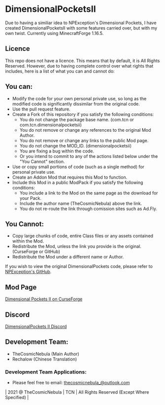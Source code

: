 # DimensionalPocketsII
Due to having a similiar idea to NPException's Dimensional Pockets, I have created DimensionalPocketsII with some features carried over, but with my own twist. Currently using MinecraftForge 1.16.5.

## Licence
This repo does not have a licence. This means that by default, it is All Rights Reserved. However, due to having complete control over what rights that includes, here is a list of what you can and cannot do:

## You can:
 - Modify the code for your own personal private use, so long as the modified code is significantly dissimilar from the original code.
 - Use the pull request feature.
 - Create a Fork of this repository if you satisfy the following conditions:
   - You do not change the package base name. (com.tcn or com.tcn.dimensionalpocketsii)
   - You do not remove or change any references to the original Mod Author.
   - You do not remove or change any links to the public Mod page.
   - You do not change the MOD_ID. (dimensionalpocketsii)
   - You are fixing a bug within the code.
   - Or you intend to commit to any of the actions listed below under the "You Cannot" section.
 - Use or copy small portions of code (such as a single method) for personal private use.
 - Create an Addon Mod that requires this Mod to function.
 - Include this Mod in a public ModPack if you satisfy the following conditions:
   - You include a link to the Mod on the same page as the download for your Pack.
   - Include the author name (TheCosmicNebula) above the link.
   - You do not re-route the link through comission sites such as Ad.Fly.

## You Cannot:
 - Copy large chunks of code, entire Class files or any assets contained within the Mod.
 - Redistribute the Mod, unless the link you provide is the original. (CurseForge or GitHub)
 - Redistribute the Mod under a different name or Author.

If you wish to view the original DimensionalPockets code, please refer to [NPException's GitHub](https://github.com/NPException/Dimensional-Pockets).

## Mod Page
[Dimensional Pockets II on CurseForge](https://minecraft.curseforge.com/projects/dimensional-pockets-ii)

## Discord
[DimensionalPockets II Discord](https://discord.gg/8ydCtzm)

## Development Team:
- TheCosmicNebula (Main Author)
- Rechalow (Chinese Translation)

### Development Team Applications:
 - Please feel free to email: thecosmicnebula_@outlook.com

| 2021 @ TheCosmicNebula | TCN | All Rights Reserved (Except Where Specified) |
